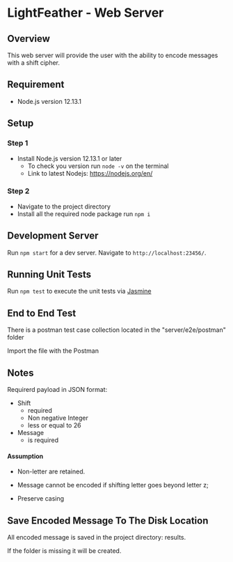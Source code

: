# LightFeather - Web Server

## Overview

This web server will provide the user with the ability to encode messages with a shift cipher.

## Requirement

* Node.js version 12.13.1

## Setup

### Step 1

* Install Node.js version 12.13.1 or later
  + To check you version run `node -v` on the terminal
  + Link to latest Nodejs: https://nodejs.org/en/

### Step 2

+ Navigate to the project directory
+ Install all the required node package run `npm i`

## Development Server

Run `npm start` for a dev server. Navigate to `http://localhost:23456/`. 

## Running Unit Tests

Run `npm test` to execute the unit tests via [Jasmine](https://jasmine.github.io/setup/nodejs.html)

## End to End Test

There is a postman test case collection located in the "server/e2e/postman" folder

Import the file with the Postman

## Notes

Requirerd payload in JSON format:

+ Shift
    + required
    + Non negative Integer
    + less or equal to 26
+ Message
    + is required

#### Assumption

+ Non-letter are retained.

+ Message cannot be encoded if shifting letter goes beyond letter z;

+ Preserve casing

## Save Encoded Message To The Disk Location

All encoded message is saved in the project directory: results.

If the folder is missing it will be created.
